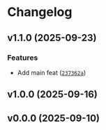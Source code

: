 # Changelog

## v1.1.0 (2025-09-23)

### Features

- Add main feat ([`237362a`](https://github.com/ultrasphere-dev/ultrasphere-harmonics/commit/237362ac3577ff960a7d4c52bc12a2c56f54e7f8))

## v1.0.0 (2025-09-16)

## v0.0.0 (2025-09-10)

